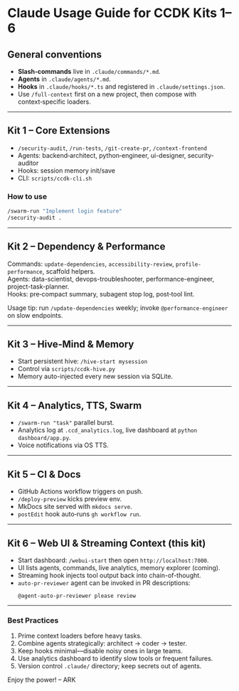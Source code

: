 # Claude Usage Guide for CCDK Kits 1–6

## General conventions
* **Slash‑commands** live in `.claude/commands/*.md`.
* **Agents** in `.claude/agents/*.md`.
* **Hooks** in `.claude/hooks/*.ts` and registered in `.claude/settings.json`.
* Use `/full-context` first on a new project, then compose with context‑specific loaders.

---

## Kit 1 – Core Extensions
* `/security-audit`, `/run-tests`, `/git-create-pr`, `/context-frontend`
* Agents: backend‑architect, python‑engineer, ui-designer, security-auditor
* Hooks: session memory init/save
* CLI: `scripts/ccdk-cli.sh`

### How to use
```bash
/swarm-run "Implement login feature"
/security-audit .
```

---

## Kit 2 – Dependency & Performance
Commands: `update-dependencies`, `accessibility-review`, `profile-performance`, scaffold helpers.  
Agents: data-scientist, devops-troubleshooter, performance-engineer, project-task-planner.  
Hooks: pre‑compact summary, subagent stop log, post‑tool lint.

Usage tip: run `/update-dependencies` weekly; invoke `@performance-engineer` on slow endpoints.

---

## Kit 3 – Hive‑Mind & Memory
* Start persistent hive: `/hive-start mysession`
* Control via `scripts/ccdk-hive.py`
* Memory auto-injected every new session via SQLite.

---

## Kit 4 – Analytics, TTS, Swarm
* `/swarm-run "task"` parallel burst.
* Analytics log at `.ccd_analytics.log`, live dashboard at `python dashboard/app.py`.
* Voice notifications via OS TTS.

---

## Kit 5 – CI & Docs
* GitHub Actions workflow triggers on push.
* `/deploy-preview` kicks preview env.
* MkDocs site served with `mkdocs serve`.
* `postEdit` hook auto‑runs `gh workflow run`.

---

## Kit 6 – Web UI & Streaming Context (this kit)
* Start dashboard: `/webui-start` then open `http://localhost:7000`.
* UI lists agents, commands, live analytics, memory explorer (coming).
* Streaming hook injects tool output back into chain-of-thought.
* `auto-pr-reviewer` agent can be invoked in PR descriptions:
  ```
  @agent-auto-pr-reviewer please review
  ```

---

### Best Practices
1. Prime context loaders before heavy tasks.
2. Combine agents strategically: architect → coder → tester.
3. Keep hooks minimal—disable noisy ones in large teams.
4. Use analytics dashboard to identify slow tools or frequent failures.
5. Version control `.claude/` directory; keep secrets out of agents.

Enjoy the power!  – ARK
